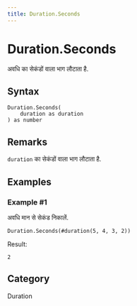 ```yaml
---
title: Duration.Seconds
---
```


# Duration.Seconds


अवधि का सेकंडों वाला भाग लौटाता है.


## Syntax

```powerquery
Duration.Seconds(
    duration as duration
) as number
```


## Remarks

<code>duration</code> का सेकंडों वाला भाग लौटाता है.


## Examples

### Example #1 
अवधि मान से सेकंड निकालें.
```powerquery
Duration.Seconds(#duration(5, 4, 3, 2))
```

Result: 
```powerquery
2
```




## Category
Duration

